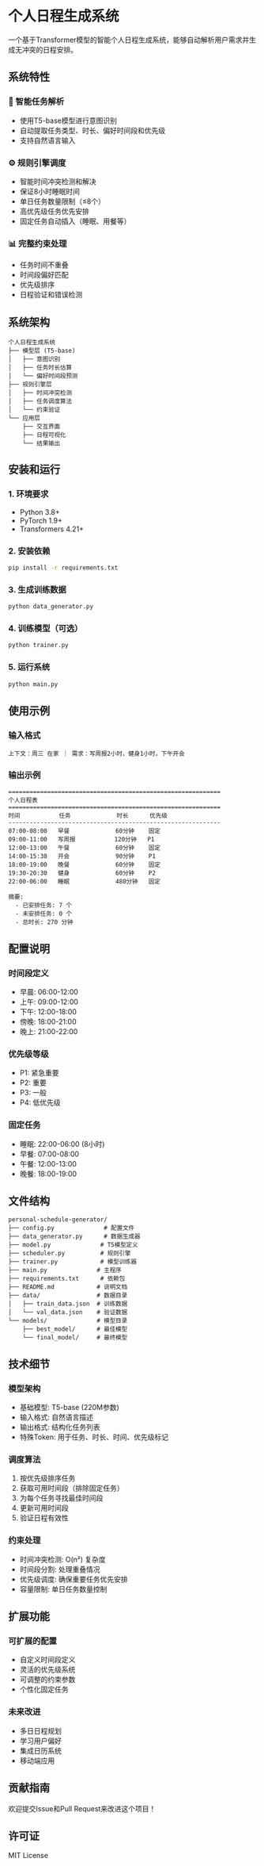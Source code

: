 # 个人日程生成系统

一个基于Transformer模型的智能个人日程生成系统，能够自动解析用户需求并生成无冲突的日程安排。

## 系统特性

### 🧠 智能任务解析
- 使用T5-base模型进行意图识别
- 自动提取任务类型、时长、偏好时间段和优先级
- 支持自然语言输入

### ⚙️ 规则引擎调度
- 智能时间冲突检测和解决
- 保证8小时睡眠时间
- 单日任务数量限制（≤8个）
- 高优先级任务优先安排
- 固定任务自动插入（睡眠、用餐等）

### 📊 完整约束处理
- 任务时间不重叠
- 时间段偏好匹配
- 优先级排序
- 日程验证和错误检测

## 系统架构

```
个人日程生成系统
├── 模型层 (T5-base)
│   ├── 意图识别
│   ├── 任务时长估算
│   └── 偏好时间段预测
├── 规则引擎层
│   ├── 时间冲突检测
│   ├── 任务调度算法
│   └── 约束验证
└── 应用层
    ├── 交互界面
    ├── 日程可视化
    └── 结果输出
```

## 安装和运行

### 1. 环境要求
- Python 3.8+
- PyTorch 1.9+
- Transformers 4.21+

### 2. 安装依赖
```bash
pip install -r requirements.txt
```

### 3. 生成训练数据
```bash
python data_generator.py
```

### 4. 训练模型（可选）
```bash
python trainer.py
```

### 5. 运行系统
```bash
python main.py
```

## 使用示例

### 输入格式
```
上下文：周三 在家 ｜ 需求：写周报2小时，健身1小时，下午开会
```

### 输出示例
```
============================================================
个人日程表
============================================================
时间           任务             时长      优先级
------------------------------------------------------------
07:00-08:00   早餐             60分钟    固定
09:00-11:00   写周报           120分钟   P1
12:00-13:00   午餐             60分钟    固定
14:00-15:30   开会             90分钟    P1
18:00-19:00   晚餐             60分钟    固定
19:30-20:30   健身             60分钟    P2
22:00-06:00   睡眠             480分钟   固定

摘要:
  - 已安排任务: 7 个
  - 未安排任务: 0 个
  - 总时长: 270 分钟
```

## 配置说明

### 时间段定义
- 早晨: 06:00-12:00
- 上午: 09:00-12:00
- 下午: 12:00-18:00
- 傍晚: 18:00-21:00
- 晚上: 21:00-22:00

### 优先级等级
- P1: 紧急重要
- P2: 重要
- P3: 一般
- P4: 低优先级

### 固定任务
- 睡眠: 22:00-06:00 (8小时)
- 早餐: 07:00-08:00
- 午餐: 12:00-13:00
- 晚餐: 18:00-19:00

## 文件结构

```
personal-schedule-generator/
├── config.py              # 配置文件
├── data_generator.py      # 数据生成器
├── model.py              # T5模型定义
├── scheduler.py          # 规则引擎
├── trainer.py            # 模型训练器
├── main.py              # 主程序
├── requirements.txt      # 依赖包
├── README.md            # 说明文档
├── data/                # 数据目录
│   ├── train_data.json  # 训练数据
│   └── val_data.json    # 验证数据
└── models/              # 模型目录
    ├── best_model/      # 最佳模型
    └── final_model/     # 最终模型
```

## 技术细节

### 模型架构
- 基础模型: T5-base (220M参数)
- 输入格式: 自然语言描述
- 输出格式: 结构化任务列表
- 特殊Token: 用于任务、时长、时间、优先级标记

### 调度算法
1. 按优先级排序任务
2. 获取可用时间段（排除固定任务）
3. 为每个任务寻找最佳时间段
4. 更新可用时间段
5. 验证日程有效性

### 约束处理
- 时间冲突检测: O(n²) 复杂度
- 时间段分割: 处理重叠情况
- 优先级调度: 确保重要任务优先安排
- 容量限制: 单日任务数量控制

## 扩展功能

### 可扩展的配置
- 自定义时间段定义
- 灵活的优先级系统
- 可调整的约束参数
- 个性化固定任务

### 未来改进
- 多日日程规划
- 学习用户偏好
- 集成日历系统
- 移动端应用

## 贡献指南

欢迎提交Issue和Pull Request来改进这个项目！

## 许可证

MIT License
